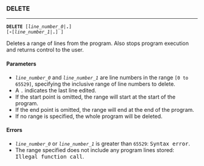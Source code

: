 ### DELETE
***
<code><b>DELETE</b> [<var>line_number_0</var>|<b>.</b>] [<b>-</b>[<var>line_number_1</var>|<b>.</b>] ]</code>

Deletes a range of lines from the program. Also stops program execution and
returns control to the user.

#### Parameters
* <code><var>line_number_0</var></code> and <code><var>line_number_1</var></code> are line numbers in the range `[0 to 65529]`,
  specifying the inclusive range of line numbers to delete.
* A `.` indicates the last line edited.
* If the start point is omitted, the range will start at the start of the
  program.
* If the end point is omitted, the range will end at the end of the program.
* If no range is specified, the whole program will be deleted.

#### Errors
* <code><var>line_number_0</var></code> or <code><var>line_number_1</var></code> is greater than `65529`: <samp>Syntax error</samp>.
* The range specified does not include any program lines stored: <samp>Illegal          function call</samp>.
